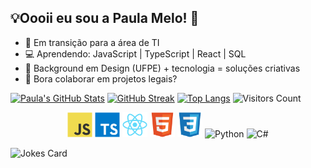 
## 💡Oooii eu sou a Paula Melo! 🦆

- 🚀 Em transição para a área de TI  
- 💻 Aprendendo: JavaScript | TypeScript | React | SQL 
- 🎨 Background em Design (UFPE) + tecnologia = soluções criativas  
- 🤝 Bora colaborar em projetos legais?  

[![Paula's GitHub Stats](https://github-readme-stats.vercel.app/api?username=paulamelo2404&show_icons=true&theme=radical)](https://github.com/paulamelo2404) 
[![GitHub Streak](https://streak-stats.demolab.com?user=paulamelo2404&theme=radical&hide_border=true)](https://git.io/streak-stats)
[![Top Langs](https://github-readme-stats.vercel.app/api/top-langs/?username=paulamelo2404&layout=compact&theme=radical)](https://github.com/paulamelo2404)  <img src="https://profile-counter.glitch.me/paulamelo2404/count.svg" alt="Visitors Count" />


<p align="center">
  <img src="https://raw.githubusercontent.com/devicons/devicon/master/icons/javascript/javascript-original.svg" alt="JavaScript" width="40" height="40"/>
  <img src="https://raw.githubusercontent.com/devicons/devicon/master/icons/typescript/typescript-original.svg" alt="TypeScript" width="40" height="40"/>
  <img src="https://raw.githubusercontent.com/devicons/devicon/master/icons/react/react-original.svg" alt="React" width="40" height="40"/>
  <img src="https://raw.githubusercontent.com/devicons/devicon/master/icons/html5/html5-original.svg" alt="HTML5" width="40" height="40"/>
  <img src="https://raw.githubusercontent.com/devicons/devicon/master/icons/css3/css3-original.svg" alt="CSS3" width="40" height="40"/>
  <img src="https://raw.githubusercontent.com/devicons/devicon/master/master/icons/python/python-original.svg" alt="Python" width="40" height="40"/>
  <img src="https://raw.githubusercontent.com/devicons/devicon/master/master/icons/csharp/csharp-original.svg" alt="C#" width="40" height="40"/>
</p>


![Jokes Card](https://readme-jokes.vercel.app/api)

